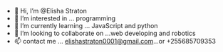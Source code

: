 - 👋 Hi, I’m @Elisha Straton
- 👀 I’m interested in ... programming
- 🌱 I’m currently learning ... JavaScript and python
- 💞️ I’m looking to collaborate on ...web developing and robotics
- 📫 contact me ... elishastraton0001@gmail.com...or +255685709353

<!---
southpaw1000/southpaw1000 is a ✨ special ✨ repository because its `README.md` (this file) appears on your GitHub profile.
You can click the Preview link to take a look at your changes.
--->
